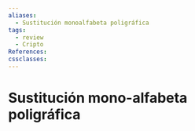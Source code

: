 ```yaml
---
aliases:
  - Sustitución monoalfabeta poligráfica
tags:
  - review
  - Cripto
References: 
cssclasses:
---
```

# Sustitución mono-alfabeta poligráfica


